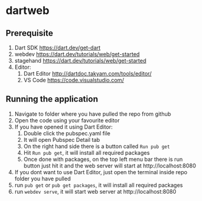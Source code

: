 # dartweb

## Prerequisite

1. Dart SDK <https://dart.dev/get-dart>
2. webdev <https://dart.dev/tutorials/web/get-started>
3. stagehand <https://dart.dev/tutorials/web/get-started>
4. Editor:
    1. Dart Editor <http://dartdoc.takyam.com/tools/editor/>
    2. VS Code <https://code.visualstudio.com/>

## Running the application

1. Navigate to folder where you have pulled the repo from github
2. Open the code using your favourite editor
3. If you have opened it using Dart Editor:
    1. Double click the pubspec.yaml file
    2. It will open Pubspec Detail tab
    3. On the right hand side there is a button called `Run pub get`
    4. Hit `Run pub get`, it will install all required packages
    5. Once done with packages, on the top left menu bar there is run button just hit it and the web server will start at http://localhost:8080
4. If you dont want to use Dart Editor, just open the terminal inside repo folder you have pulled
5. run `pub get` or `pub get packages`, it will install all required packages
6. run `webdev serve`, it will start web server at http://localhost:8080